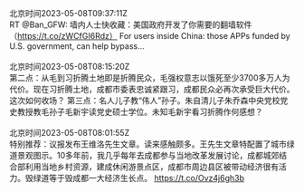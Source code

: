 北京时间2023-05-08T09:37:11Z<br>RT @Ban_GFW: 墙内人士快收藏：美国政府开发了你需要的翻墙软件（https://t.co/zWCfGI6Rdz）
For users inside China: those APPs funded by U.S. government, can help bypass…<br><br>北京时间2023-05-08T08:15:20Z<br>第二点：从毛到习折腾土地即是折腾民众，毛强权意志以饿死至少3700多万人为代价。现在习折腾土地，成都市委表忠诚紧跟习，成都民众必再次承受巨大代价。这次如何收场？
第三点：名人儿子教“伟人”孙子。朱自清儿子朱乔森中央党校党史教授教毛孙子毛新宇读党史硕士学位。未知毛新宇看习折腾作何感想？<br><br>北京时间2023-05-08T08:01:55Z<br>特别推荐：议报发布王维洛先生文章。读来感触颇多。王先生文章特配置了城市绿道景观图示。10多年前，我几乎每年去成都参与当地改革发展讨论，成都城郊结合部利用当地乡村资源，建成休闲游景点区，成都市周边县区被带动经济很有活力。毁绿道等于毁成都一大经济生长点。
 https://t.co/Ovz4j6gh3b<br><br>